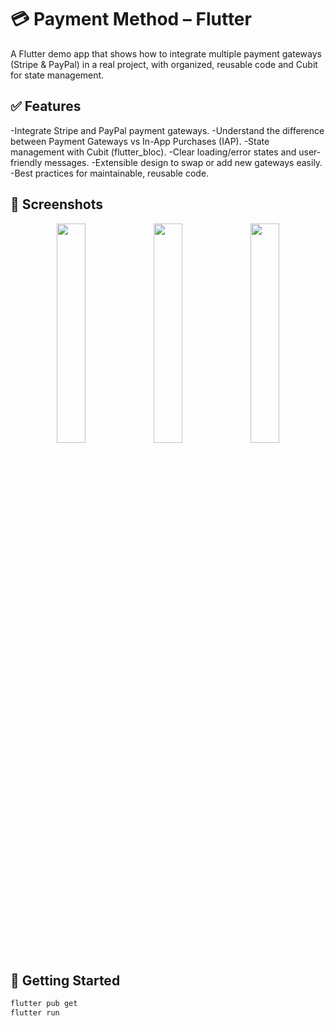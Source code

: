 

# 💳 Payment Method – Flutter

A Flutter demo app that shows how to integrate multiple payment gateways (Stripe & PayPal) in a real project, with organized, reusable code and Cubit for state management.

## ✅ Features

-Integrate Stripe and PayPal payment gateways.
-Understand the difference between Payment Gateways vs In-App Purchases (IAP).
-State management with Cubit (flutter_bloc).
-Clear loading/error states and user-friendly messages.
-Extensible design to swap or add new gateways easily.
-Best practices for maintainable, reusable code.

## 📸 Screenshots

<p align="center">
  <img src="https://github.com/user-attachments/assets/cd55f49d-868f-4c21-b719-f9c2436899db" width="30%"/>
<img src="https://github.com/user-attachments/assets/aa42141b-a331-4ad2-8c63-e8608d6b6145"width="30%" />
  <img  src="https://github.com/user-attachments/assets/843a678e-446a-4f1a-92e2-6674bc3e67da"width="30%" />

</p>




## 🚀 Getting Started

```bash
flutter pub get
flutter run




